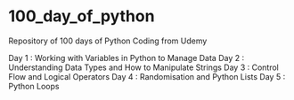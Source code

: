 # 100_day_of_python
Repository of 100 days of Python Coding from Udemy

Day 1 : Working with Variables in Python to Manage Data
Day 2 : Understanding Data Types and How to Manipulate Strings
Day 3 : Control Flow and Logical Operators
Day 4 : Randomisation and Python Lists
Day 5 : Python Loops
